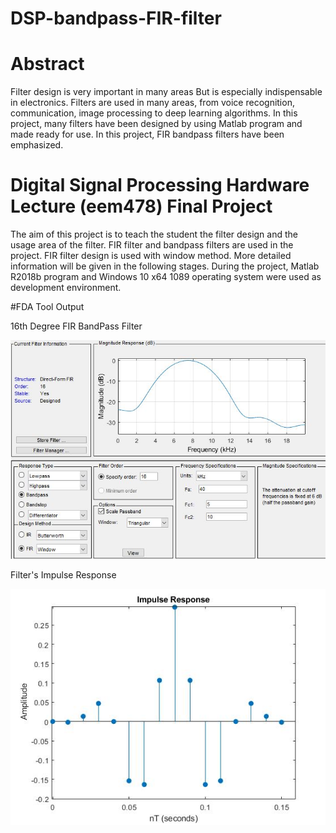 # DSP-bandpass-FIR-filter

# Abstract

Filter design is very important in many areas But is especially indispensable in electronics. Filters are used in many areas, from voice recognition, communication, image processing to deep learning algorithms. In this project, many filters have been designed by using Matlab program and made ready for use. In this project, FIR bandpass filters have been emphasized.


# Digital Signal Processing Hardware Lecture (eem478) Final Project

The aim of this project is to teach the student the filter design and the usage area of the filter. FIR filter and bandpass filters are used in the project. FIR filter design is used with window method. More detailed information will be given in the following stages.
During the project, Matlab R2018b program and Windows 10 x64 1089 operating system were used as development environment.


#FDA Tool Output

16th Degree FIR BandPass Filter


![Project](https://github.com/mcagriaksoy/DSP-bandpass-FIR-filter/blob/master/16th%20order%20-%20tool.JPG)


Filter's Impulse Response


![Project](https://github.com/mcagriaksoy/DSP-bandpass-FIR-filter/blob/master/untitled3.jpg)
